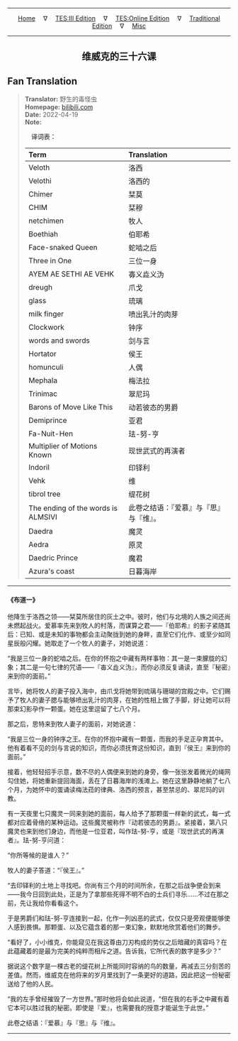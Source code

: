 
---

<!-- Jekyll Page Links -->

<center>
<a href="../../../../../../index.html">Home</a>
&emsp;&nabla;&emsp;
<a href="../../../../../index-tes3.html">TES:III Edition</a>
&emsp;&nabla;&emsp;
<a href="../../../../../index-teso.html">TES:Online Edition</a>
&emsp;&nabla;&emsp;
<a href="../../../../../index-traditional.html">Traditional Edition</a>
&emsp;&nabla;&emsp;
<a href="../../../../../index-misc.html">Misc</a>
</center>

<!-- Markdown Body Below: -->

---

<center>
<h2><span style="font-family:SimSun">维威克的三十六课</span></h2>
</center>

## Fan Translation

> __Translator:__ 野生的毒怪虫\
> __Homepage:__ [bilibili.com][1]\
> __Date:__ 2022-04-19\
> __Note:__
>
> &emsp;__译词表：__
>
> | Term                               | Translation |
> |:-----------------------------------|:------------|
> | Veloth                             | 洛西 |
> | Velothi                            | 洛西的 |
> | Chimer                             | 栞莫 |
> | CHIM                               | 栞穆 |
> | netchimen                          | 牧人 |
> | Boethiah                           | 伯耶希 |
> | Face-snaked Queen                  | 蛇啮之后 |
> | Three in One                       | 三位一身 |
> | AYEM AE SETHI AE VEHK              | 毐义歮义沩 |
> | dreugh                             | 爪戈 |
> | glass                              | 琉璃 |
> | milk finger                        | 喷出乳汁的肉芽 |
> | Clockwork                          | 钟序 |
> | words and swords                   | 剑与言 |
> | Hortator                           | 侯王 |
> | homunculi                          | 人偶 |
> | Mephala                            | 梅法拉 |
> | Trinimac                           | 翠尼玛 |
> | Barons of Move Like This           | 动若彼态的男爵 |
> | Demiprince                         | 亚君 |
> | Fa-Nuit-Hen                        | 珐-努-亨 |
> | Multiplier of Motions Known        | 现世武式的再演者 |
> | Indoril                            | 印铎利 |
> | Vehk                               | 维 |
> | tibrol tree                        | 缇花树 |
> | The ending of the words is ALMSIVI | 此卷之结语：『爱慕』与『思』与『维』。 |
> | Daedra                             | 魔灵 |
> | Aedra                              | 原灵 |
> | Daedric Prince                     | 魔君 |
> | Azura's coast                      | 日暮海岸 |

[1]: https://www.bilibili.com/read/cv16219581/

---

#### 《布道一》

他降生于洛西之领——栞莫所居住的灰土之中。彼时，他们与北境的人族之间还尚未燃起战火。爱慕率先来到牧人的村落，而谋算之君——『伯耶希』的影子紧随其后：已知、或是未知的事物都会主动聚拢到她的身畔，直至它们化作、或至少如同星辰般闪耀。她取走了一个牧人的妻子，对她说道：

“我是三位一身的蛇啮之后。在你的怀抱之中藏有两样事物：其一是一束朦胧的幻象；其二是一句七律的咒语——『毐义歮义沩』，而你必须反复诵读，直至『秘密』来到你的面前。”

言毕，她将牧人的妻子投入海中，由爪戈将她带到琉璃与珊瑚的宫殿之中。它们赐予了牧人的妻子腮与能够喷出乳汁的肉芽，在她的性相上做了手脚，好让她可以将那束幻影孕作一颗蛋。她在这里逗留了七八个月。

那之后，思特来到牧人妻子的面前，对她说道：

“我是三位一身的钟序之王。在你的怀抱中藏有一颗蛋，而我的手足正孕育其中。他有着看不见的剑与言说的知识，而你必须抚育这份知识，直到『侯王』来到你的面前。”

接着，他轻轻招手示意，数不尽的人偶便来到她的身旁，像一张张发着微光的绳网勾住她，将她重新提回海面，丢在了日暮海岸的浅滩上。她在这里静静地躺了七八个月，为她怀中的蛋诵读梅法菈的律典、洛西的预言，甚至禁忌的、翠尼玛的训教。

有一天夜里七只魔灵一同来到她的面前，每人给予了那颗蛋一样新的武式，每一式都对应着骨络的某种运动。这些魔灵被称作『动若彼态的男爵』。紧接着，第八只魔灵也来到他们身边，而他是一位亚君，叫作珐-努-亨，或是『现世武式的再演者』。珐-努-亨问道：

“你所等候的是谁人？”

牧人的妻子答道：“『侯王』。”

“去印铎利的土地上寻找吧。你尚有三个月的时间所余，在那之后战争便会到来——我今日回到此处，正是为了拿那些死得不明不白的士兵们寻乐……不过在那之前，先让我给你看看这个。

于是男爵们和珐-努-亨连接到一起，化作一列凶恶的武式，仅仅只是旁观便能够使人感到畏惧。那颗蛋、以及它蕴含着的那一束幻象，默默地欣赏着他们的舞步。

“看好了，小小维克，你能窥见在我这尊由刀刃构成的势仪之后暗藏的真容吗？在此蕴藏着的是最为完美的纯粹而相斥之道。告诉我，它所代表的数字是多少？”

据说这个数字是一棵古老的缇花树上所能同时容纳的鸟的数量，再减去三分刻苦的差值。然而，维威克在他将来的岁月里找到了一条更好的道路，因此把这一份秘密送给了他的人民。

“我的左手曾经摧毁了一方世界。”那时他将会如此说道，“但在我的右手之中藏有着它本可以胜过我的秘密。即使是『爱』，也需要我的授意才能诞生于此世。”

此卷之结语：『爱慕』与『思』与『维』。

---
